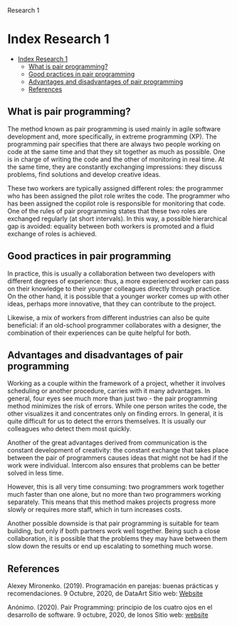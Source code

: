Research 1
# Index Research 1

- [Index Research 1](#index-research-1)
  - [What is pair programming?](#what-is-pair-programming)
  - [Good practices in pair programming](#good-practices-in-pair-programming)
  - [Advantages and disadvantages of pair programming](#advantages-and-disadvantages-of-pair-programming)
  - [References](#references)

<div id='t1' />

## What is pair programming? 

The method known as pair programming is used mainly in agile software development and, more specifically, in extreme programming (XP). 
The programming pair specifies that there are always two people working on code at the same time and that they sit together as much as possible. One is in charge of writing the code and the other of monitoring in real time. At the same time, they are constantly exchanging impressions: they discuss problems, find solutions and develop creative ideas.

These two workers are typically assigned different roles: the programmer who has been assigned the pilot role writes the code. The programmer who has been assigned the copilot role is responsible for monitoring that code. One of the rules of pair programming states that these two roles are exchanged regularly (at short intervals). In this way, a possible hierarchical gap is avoided: equality between both workers is promoted and a fluid exchange of roles is achieved.

<div id= 't2' />

## Good practices in pair programming
 
In practice, this is usually a collaboration between two developers with different degrees of experience: thus, a more experienced worker can pass on their knowledge to their younger colleagues directly through practice. On the other hand, it is possible that a younger worker comes up with other ideas, perhaps more innovative, that they can contribute to the project.

Likewise, a mix of workers from different industries can also be quite beneficial: if an old-school programmer collaborates with a designer, the combination of their experiences can be quite helpful for both.

<div id= 't3' />


## Advantages and disadvantages of pair programming

Working as a couple within the framework of a project, whether it involves scheduling or another procedure, carries with it many advantages. In general, four eyes see much more than just two - the pair programming method minimizes the risk of errors. While one person writes the code, the other visualizes it and concentrates only on finding errors. In general, it is quite difficult for us to detect the errors themselves. It is usually our colleagues who detect them most quickly.

Another of the great advantages derived from communication is the constant development of creativity: the constant exchange that takes place between the pair of programmers causes ideas that might not be had if the work were individual. Intercom also ensures that problems can be better solved in less time.

However, this is all very time consuming: two programmers work together much faster than one alone, but no more than two programmers working separately. This means that this method makes projects progress more slowly or requires more staff, which in turn increases costs.

Another possible downside is that pair programming is suitable for team building, but only if both partners work well together. Being such a close collaboration, it is possible that the problems they may have between them slow down the results or end up escalating to something much worse.

<div id= 't4' />

## References
Alexey Mironenko. (2019). Programación en parejas: buenas prácticas y recomendaciones. 9 Octubre, 2020, de DataArt Sitio web: [Website](https://www.dataart.com.ar/news/programacion-en-parejas-buenas-practicas-y-recomendaciones/)

Anónimo. (2020). Pair Programming: principio de los cuatro ojos en el desarrollo de software. 9 octubre, 2020, de Ionos Sitio web: [website](https://www.ionos.mx/digitalguide/paginas-web/desarrollo-web/pair-programming/)

